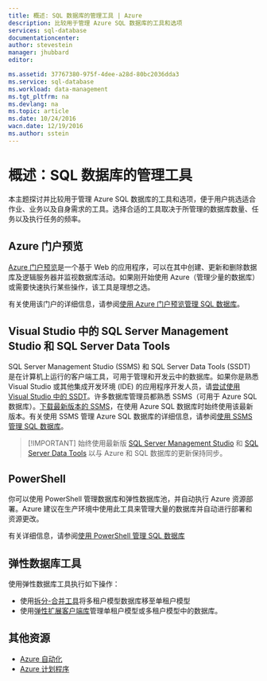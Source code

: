 ```yaml
---
title: 概述: SQL 数据库的管理工具 | Azure
description: 比较用于管理 Azure SQL 数据库的工具和选项
services: sql-database
documentationcenter: 
author: stevestein
manager: jhubbard
editor: 

ms.assetid: 37767380-975f-4dee-a28d-80bc2036dda3
ms.service: sql-database
ms.workload: data-management
ms.tgt_pltfrm: na
ms.devlang: na
ms.topic: article
ms.date: 10/24/2016
wacn.date: 12/19/2016
ms.author: sstein
---
```


# 概述：SQL 数据库的管理工具
本主题探讨并比较用于管理 Azure SQL 数据库的工具和选项，便于用户挑选适合作业、业务以及自身需求的工具。选择合适的工具取决于所管理的数据库数量、任务以及执行任务的频率。

## Azure 门户预览
[Azure 门户预览](https://portal.azure.cn)是一个基于 Web 的应用程序，可以在其中创建、更新和删除数据库及逻辑服务器并监视数据库活动。如果刚开始使用 Azure（管理少量的数据库）或需要快速执行某些操作，该工具是理想之选。

有关使用该门户的详细信息，请参阅[使用 Azure 门户预览管理 SQL 数据库](./sql-database-manage-portal.md)。

## Visual Studio 中的 SQL Server Management Studio 和 SQL Server Data Tools
SQL Server Management Studio (SSMS) 和 SQL Server Data Tools (SSDT) 是在计算机上运行的客户端工具，可用于管理和开发云中的数据库。如果你是熟悉 Visual Studio 或其他集成开发环境 (IDE) 的应用程序开发人员，请[尝试使用 Visual Studio 中的 SSDT](https://msdn.microsoft.com/zh-cn/library/mt204009.aspx)。许多数据库管理员都熟悉 SSMS（可用于 Azure SQL 数据库）。[下载最新版本的 SSMS](https://msdn.microsoft.com/zh-cn/library/mt238290)，在使用 Azure SQL 数据库时始终使用该最新版本。有关使用 SSMS 管理 Azure SQL 数据库的详细信息，请参阅[使用 SSMS 管理 SQL 数据库](./sql-database-manage-azure-ssms.md)。

> [!IMPORTANT] 始终使用最新版 [SQL Server Management Studio](https://msdn.microsoft.com/zh-cn/library/mt238290) 和 [SQL Server Data Tools](https://msdn.microsoft.com/zh-cn/library/mt204009.aspx) 以与 Azure 和 SQL 数据库的更新保持同步。

## PowerShell
你可以使用 PowerShell 管理数据库和弹性数据库池，并自动执行 Azure 资源部署。Azure 建议在生产环境中使用此工具来管理大量的数据库并自动进行部署和资源更改。

有关详细信息，请参阅[使用 PowerShell 管理 SQL 数据库](./sql-database-command-line-tools.md)

## 弹性数据库工具
使用弹性数据库工具执行如下操作：

* 使用[拆分-合并工具](./sql-database-elastic-scale-overview-split-and-merge.md)将多租户模型数据库移至单租户模型
* 使用[弹性扩展客户端库](./sql-database-elastic-database-client-library.md)管理单租户模型或多租户模型中的数据库。

## 其他资源
* [Azure 自动化](../automation/index.md)
* [Azure 计划程序](../scheduler/index.md)

<!---HONumber=Mooncake_1212_2016-->